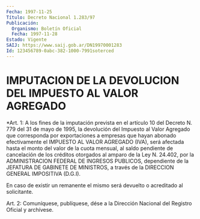 ```yaml
---
Fecha: 1997-11-25
Título: Decreto Nacional 1.283/97
Publicación:
  Organismo: Boletín Oficial
  Fecha: 1997-11-28
Estado: Vigente
SAIJ: https://www.saij.gob.ar/DN19970001283
Id: 123456789-0abc-382-1000-7991soterced
---
```

# IMPUTACION DE LA DEVOLUCION DEL IMPUESTO AL VALOR AGREGADO

<a id="1"></a>
*Art. 1: A los fines de la imputación prevista en el artículo 10 del Decreto N. 779 del 31 de mayo de 1995, la devolución  del  Impuesto al Valor Agregado que corresponda  por  exportaciones  a  empresas  que hayan abonado efectivamente el IMPUESTO AL VALOR AGREGADO (IVA), será afectada hasta el monto del valor de la cuota mensual, al saldo pendiente de cancelación de los  créditos  otorgados  al amparo de la Ley N. 24.402, por la ADMINISTRACION FEDERAL DE INGRESOS PUBLICOS, dependiente de la JEFATURA DE GABINETE DE MINISTROS, a través de la DIRECCION GENERAL IMPOSITIVA (D.G.I).

En caso de existir un remanente el mismo será devuelto o acreditado al solicitante.

<a id="2"></a>
Art. 2: Comuníquese,  publíquese, dése a la Dirección Nacional del Registro Oficial y archívese.